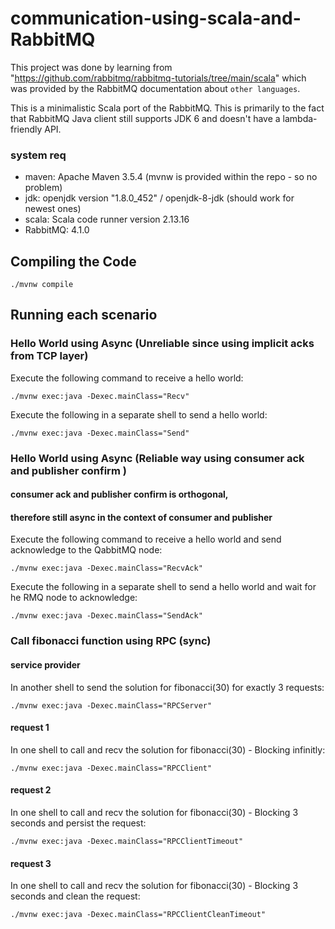 # communication-using-scala-and-RabbitMQ

This project was done by learning from "https://github.com/rabbitmq/rabbitmq-tutorials/tree/main/scala" which was provided by the RabbitMQ documentation about `other languages`.

This is a minimalistic Scala port of the RabbitMQ.
This is primarily to the fact that RabbitMQ Java client still supports
JDK 6 and doesn't have a lambda-friendly API.

### system req
- maven:  Apache Maven 3.5.4 (mvnw is provided within the repo - so no problem)
- jdk:    openjdk version "1.8.0_452" / openjdk-8-jdk (should work for newest ones)
- scala:  Scala code runner version 2.13.16 
- RabbitMQ: 4.1.0

## Compiling the Code

    ./mvnw compile

## Running each scenario

### Hello World using Async (Unreliable since using implicit acks from TCP layer)

Execute the following command to receive a hello world:

    ./mvnw exec:java -Dexec.mainClass="Recv"

Execute the following in a separate shell to send a hello world:

    ./mvnw exec:java -Dexec.mainClass="Send"

### Hello World using Async (Reliable way using consumer ack and publisher confirm )
#### consumer ack and publisher confirm is orthogonal,
#### therefore still async in the context of consumer and publisher

Execute the following command to receive a hello world and send acknowledge to the QabbitMQ node:

    ./mvnw exec:java -Dexec.mainClass="RecvAck"

Execute the following in a separate shell to send a hello world and wait for he RMQ node to acknowledge:

    ./mvnw exec:java -Dexec.mainClass="SendAck"

### Call fibonacci function using RPC (sync)

#### service provider
In another shell to send the solution for fibonacci(30) for exactly 3 requests:

    ./mvnw exec:java -Dexec.mainClass="RPCServer"

#### request 1
In one shell to call and recv the solution for fibonacci(30) - Blocking infinitly:

    ./mvnw exec:java -Dexec.mainClass="RPCClient"

#### request 2
In one shell to call and recv the solution for fibonacci(30) - Blocking 3 seconds and persist the request:

    ./mvnw exec:java -Dexec.mainClass="RPCClientTimeout"

#### request 3
In one shell to call and recv the solution for fibonacci(30) - Blocking 3 seconds and clean the request:

    ./mvnw exec:java -Dexec.mainClass="RPCClientCleanTimeout"
